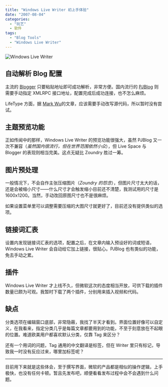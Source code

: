```yaml
---
title: "Windows Live Writer 初上手体验"
date: "2007-08-04"
categories: 
  - "玩艺"
  - 软件
tags: 
  - "Blog Tools"
  - "Windows Live Writer"
---
```

![Windows Live Writer](https://media.kaerozhi.com/2025/06/3014079694e3fd44f378055dd9107165.webp)

## 自动解析 Blog 配置

主流的 [Blogger](http://www.blogger.com/ "Blogger") 只要粘贴地址即可成功解析，非常方便。国内流行的 [PJBlog](http://www.pjhome.net/ "国内比较流行的ASP Blog程序") 则需要手动指定 XMLRPC 接口地址，配置完成后成功连接，也不怎么麻烦。

LifeType 方面，据 [Mark Wu](http://blog.markplace.net/ "Lifetype达人Mark，来自台湾")的文章，应该需要手动改写源代码，所以暂时没有尝试。

## 主题预览功能

正如传闻中的那样，Windows Live Writer 的预览功能很强大，虽然 PJBlog 又一次不兼容（*虽然国内很流行，但在世界范围依然小众*），但 Live Space 与 Blogger 的表现则相当完美。这点无疑比 Zoundry 胜过一筹。

## 图片预处理

一般情况下，不会自作主张压缩图片（*Zoundry 的怨念*），但图片尺寸太大的话，还是会被缩小尺寸——什么尺寸才会触发缩小目前还不清楚，我测试用的尺寸是 1600x1200。当然，手动改回原图尺寸也不是很麻烦。

如果设置菜单里可以调整需要压缩的大图尺寸就更好了，目前还没有提供类似的选项。

## 链接词汇表

设置内发现链接词汇表的选项，配置之后，在文章内输入预设好的词或短语，Windows Live Writer 会自动给它加上链接，很贴心。PJBlog 也有类似的功能，免去手动之累。

## 插件

Windows Live Writer 才上线不久，但微软这次的态度相当开放，可供下载的插件数量已颇为可观。我暂时下载了两个插件，分别用来插入视频和代码。

## 缺点

分类选项在编辑窗口底部，非常隐蔽，我找了半天才看到。界面位置好像可以自定义，在我看来，指定分类几乎是每篇文章都要用到的功能，不至于刻意放在不起眼的位置。难道欧美用户都喜欢默认分类，仅靠 Tag 来区分？

还有一个用词的问题，Tag 通用的中文翻译是标签，但在 Writer 里只有标记，导致我一时没有反应过来，哪里加标签呢？

------

目前用下来就是这些体会，至于撰写界面，微软的产品都是相似的操作逻辑，上手极快，也没有任何卡顿。暂且先发布吧，顺便看看发布过程中会不会遇到什么问题。